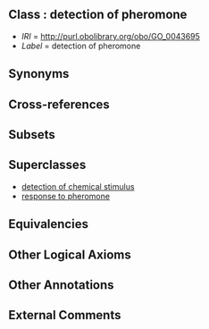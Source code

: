 
## Class : detection of pheromone

 * *IRI* = http://purl.obolibrary.org/obo/GO_0043695
 * *Label* = detection of pheromone

## Synonyms


## Cross-references


## Subsets


## Superclasses

 * [detection of chemical stimulus](../../GO/93/GO_0009593.md)
 * [response to pheromone](../../GO/36/GO_0019236.md)

## Equivalencies


## Other Logical Axioms


## Other Annotations


## External Comments

